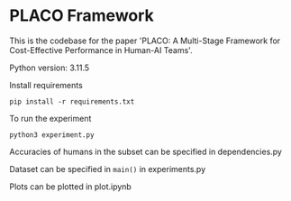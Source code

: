 # PLACO Framework

This is the codebase for the paper 'PLACO: A Multi-Stage Framework for Cost-Effective Performance in Human-AI Teams'.

Python version: 3.11.5

Install requirements
```
pip install -r requirements.txt
```

To run the experiment
```
python3 experiment.py
```

Accuracies of humans in the subset can be specified in dependencies.py

Dataset can be specified in `main()` in experiments.py 

Plots can be plotted in plot.ipynb
